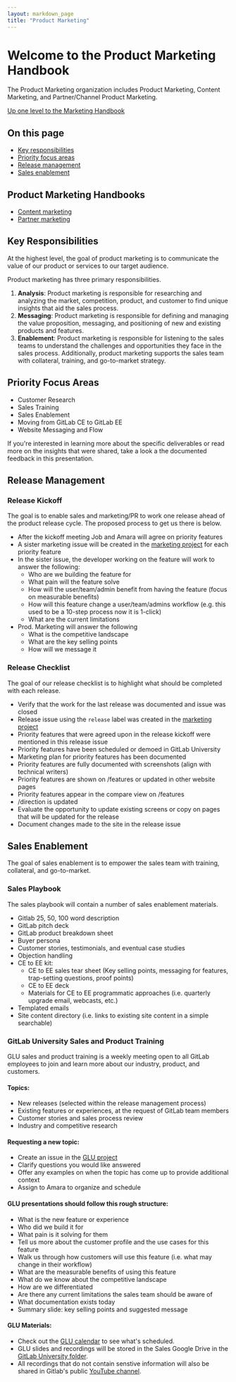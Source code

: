 ```yaml
---
layout: markdown_page
title: "Product Marketing"
---
```

# Welcome to the Product Marketing Handbook  

The Product Marketing organization includes Product Marketing, Content Marketing, and Partner/Channel Product Marketing.

[Up one level to the Marketing Handbook](/handbook/marketing/)

## On this page

* [Key responsibilities](#responsibilities)
* [Priority focus areas](#priority-focus-areas)
* [Release management](#release-management)
* [Sales enablement](#sales-enablement)


## Product Marketing Handbooks  
* [Content marketing](/handbook/marketing/product-marketing/content-marketing/)
* [Partner marketing](/handbook/marketing/product-marketing/partner-marketing/)

## Key Responsibilities<a name="responsibilities"></a>

At the highest level, the goal of product marketing is to communicate the value of our product
or services to our target audience.

Product marketing has three primary responsibilities.

1. **Analysis**: Product marketing is responsible for researching and analyzing the market, competition, product, and customer to find unique insights that aid the sales process.
2. **Messaging**: Product marketing is responsible for defining and managing the value proposition, messaging, and positioning of new and existing products and features.
3. **Enablement**: Product marketing is responsible for listening to the sales teams to understand the challenges and opportunities they face in the sales process. Additionally, product marketing supports the sales team with collateral, training, and go-to-market strategy.


## Priority Focus Areas<a name="priority-focus-areas"></a>

* Customer Research 
* Sales Training
* Sales Enablement 
* Moving from GitLab CE to GitLab EE
* Website Messaging and Flow 

If you're interested in learning more about the specific deliverables or read more on the insights that were shared, take a look a the documented feedback in this presentation. 

<script async class="speakerdeck-embed" data-id="10e750aafa4f4680af00f134d1dc4bcd" data-ratio="1.77777777777778" src="//speakerdeck.com/assets/embed.js"></script>

## Release Management<a name="release-management"></a>

### Release Kickoff

The goal is to enable sales and marketing/PR to work one release ahead of the product release cycle. The proposed process to get us there is below.   

- After the kickoff meeting Job and Amara will agree on priority features
- A sister marketing issue will be created in the [marketing project](https://gitlab.com/gitlab-com/marketing) for each priority feature
- In the sister issue, the developer working on the feature will work to answer the following:
    - Who are we building the feature for
    - What pain will the feature solve
    - How will the user/team/admin benefit from having the feature (focus on measurable benefits)
    - How will this feature change a user/team/admins workflow (e.g. this used to be a 10-step process now it is 1-click)
    - What are the current limitations
- Prod. Marketing will answer the following
    - What is the competitive landscape
    - What are the key selling points
    - How will we message it

### Release Checklist 

The goal of our release checklist is to highlight what should be completed with each release.  

- Verify that the work for the last release was documented and issue was closed 
- Release issue using the `release` label was created in the [marketing project](https://gitlab.com/gitlab-com/marketing) 
- Priority features that were agreed upon in the release kickoff were mentioned in this release issue
- Priority features have been scheduled or demoed in GitLab University
- Marketing plan for priority features has been documented
- Priority features are fully documented with screenshots (align with technical writers)
- Priority features are shown on /features or updated in other website pages
- Priority features appear in the compare view on /features
- /direction is updated 
- Evaluate the opportunity to update existing screens or copy on pages that will be updated for the release
- Document changes made to the site in the release issue

## Sales Enablement<a name="sales-enablement"></a>

The goal of sales enablement is to empower the sales team with training, collateral, and go-to-market. 

### Sales Playbook

The sales playbook will contain a number of sales enablement materials. 

* Gitlab 25, 50, 100 word description
* GitLab pitch deck
* GitLab product breakdown sheet
* Buyer persona
* Customer stories, testimonials, and eventual case studies
* Objection handling
* CE to EE kit: 
    * CE to EE sales tear sheet (Key selling points, messaging for features, trap-setting questions, proof points) 
    * CE to EE deck  
    * Materials for CE to EE programmatic approaches (i.e. quarterly upgrade email, webcasts, etc.)
* Templated emails 
* Site content directory (i.e. links to existing site content in a simple searchable)


### GitLab University Sales and Product Training 

GLU sales and product training is a weekly meeting open to all GitLab employees to join and learn more about our industry, product, and customers.

#### **Topics**:

- New releases (selected within the release management process)
- Existing features or experiences, at the request of GitLab team members 
- Customer stories and sales process review
- Industry and competitive research 

#### **Requesting a new topic**:
 - Create an issue in the [GLU project](https://gitlab.com/gitlab-org/University)
 - Clarify questions you would like answered 
 - Offer any examples on when the topic has come up to provide additional context
 - Assign to Amara to organize and schedule

#### **GLU presentations should follow this rough structure**:
- What is the new feature or experience
- Who did we build it for
- What pain is it solving for them
- Tell us more about the customer profile and the use cases for this feature
- Walk us through how customers will use this feature (i.e. what may change in their workflow)
- What are the measurable benefits of using this feature
- What do we know about the competitive landscape
- How are we differentiated
- Are there any current limitations the sales team should be aware of
- What documentation exists today
- Summary slide: key selling points and suggested message

#### **GLU Materials**: 

* Check out the [GLU calendar](https://docs.google.com/a/gitlab.com/spreadsheets/d/18ZouDT5HASCxztDX_a8H4zHVrTN0EkqbIkuf9SpHJsM/edit?usp=sharing) to see what's scheduled. 
* GLU slides and recordings will be stored in the Sales Google Drive in the [GitLab University folder](https://drive.google.com/a/gitlab.com/folderview?id=0B41DBToSSIG_NlNFLUEwQ2JHSVk&usp=sharing).
* All recordings that do not contain senstive information will also be shared in Gitlab's public [YouTube channel](https://www.youtube.com/channel/UCnMGQ8QHMAnVIsI3xJrihhg). 
